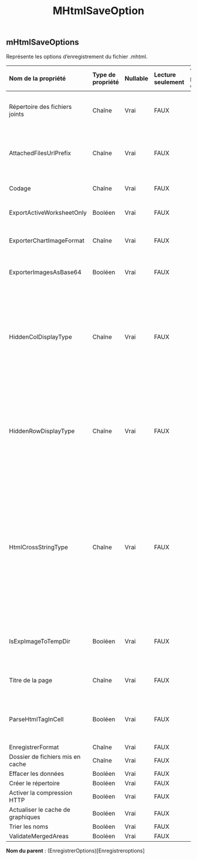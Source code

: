 ﻿---
title: MHtmlSaveOption
second_title: Aspose.Cells Cloud Documen
type: docs
url: /fr/specification/model/mhtmlsaveoptions/
description: "Aspose.Cells Spécification du modèle cloud : MHtmlSaveOptions. Gérez sans effort Excel et d'autres feuilles de calcul avec des fonctionnalités telles que l'ouverture, la génération, l'édition, le fractionnement, la fusion, la comparaison et la conversion."
weight: 50
---
## **mHtmlSaveOptions**

 Représente les options d’enregistrement du fichier .mhtml.

| Nom de la propriété| Type de propriété| Nullable| Lecture seulement| Valeur par défaut| Description|
|:- |:- |:- |:- |:- |:- |
| Répertoire des fichiers joints| Chaîne| Vrai| FAUX|| Le répertoire dans lequel les fichiers joints seront enregistrés. Uniquement pour l'enregistrement dans un flux HTML.|
| AttachedFilesUrlPrefix| Chaîne| Vrai| FAUX||Spécifiez le préfixe Url des fichiers joints tels que l'image dans le fichier HTML. Uniquement pour l'enregistrement dans un flux HTML.|
| Codage| Chaîne| Vrai| FAUX|| S’il n’est pas défini, utilisez Encoding.UTF8 comme type d’encodage par défaut.|
| ExportActiveWorksheetOnly| Booléen| Vrai| FAUX|| Indique si vous exportez l’intégralité du classeur vers un fichier HTML.|
| ExporterChartImageFormat| Chaîne| Vrai| FAUX|| Obtenez ou définissez le format de l'image du graphique avant de l'exporter|
| ExporterImagesAsBase64| Booléen| Vrai| FAUX|| Spécifie si les images sont enregistrées au format Base64 au format HTML, MHTML ou EPUB.|
| HiddenColDisplayType| Chaîne| Vrai| FAUX|| Colonne masquée (la largeur de cette colonne est de 0) dans Excel, avant de l'enregistrer au format HTML, si HtmlHiddenColDisplayType est "Supprimer", la colonne masquée ne serait pas affichée, si la valeur est "Cachée", la colonne serait affichée, mais était masqué, la valeur par défaut est "Caché"|
| HiddenRowDisplayType| Chaîne| Vrai| FAUX||Ligne cachée (la hauteur de cette ligne est 0) dans Excel, avant de l'enregistrer au format HTML, si HtmlHiddenRowDisplayType est "Supprimer", la ligne cachée ne serait pas affichée, si la valeur est "Cachée", la ligne serait affichée, mais était masqué, la valeur par défaut est "Caché"|
| HtmlCrossStringType| Chaîne| Vrai| FAUX|| Indique si une chaîne inter-cellules sera affichée de la même manière que MS Excel lors de l'enregistrement d'un fichier Excel au format html. Par défaut, la valeur est Default, donc pour les chaînes inter-cellules, il y a peu de différence entre les fichiers HTML créés par Aspose.Cells et MS Excel. Mais les performances de création de fichiers HTML volumineux, en définissant la valeur sur Cross, seraient plusieurs fois plus rapides que en le définissant sur Default ou Fit2Cell.|
| IsExpImageToTempDir| Booléen| Vrai| FAUX|| Indique si vous exportez les fichiers image vers le répertoire temporaire. Uniquement pour l'enregistrement dans un flux HTML.|
| Titre de la page| Chaîne| Vrai| FAUX||Le titre de la page html. Uniquement pour l'enregistrement dans un flux HTML.|
| ParseHtmlTagInCell| Booléen| Vrai| FAUX|| Analyser la balise HTML dans la cellule, comme, en tant que valeur de cellule, ou en tant que balise HTML, la valeur par défaut est vraie|
| EnregistrerFormat| Chaîne| Vrai| FAUX|||
| Dossier de fichiers mis en cache| Chaîne| Vrai| FAUX|||
| Effacer les données| Booléen| Vrai| FAUX|||
| Créer le répertoire| Booléen| Vrai| FAUX|||
| Activer la compression HTTP| Booléen| Vrai| FAUX|||
| Actualiser le cache de graphiques| Booléen| Vrai| FAUX|||
|Trier les noms| Booléen| Vrai| FAUX|||
| ValidateMergedAreas| Booléen| Vrai| FAUX|||

**Nom du parent** : (EnregistrerOptions)[Enregistreroptions]